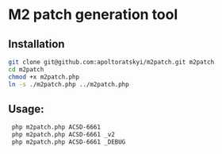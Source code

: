 # M2 patch generation tool

## Installation
```sh
git clone git@github.com:apoltoratskyi/m2patch.git m2patch
cd m2patch
chmod +x m2patch.php
ln -s ./m2patch.php ../m2patch.php
```

## Usage:
```sh
 php m2patch.php ACSD-6661 
 php m2patch.php ACSD-6661 _v2
 php m2patch.php ACSD-6661 _DEBUG
```
